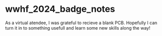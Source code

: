 # wwhf_2024_badge_notes
As a virtual atendee, I was grateful to recieve a blank PCB. Hopefully I can turn it in to something usefull and learn some new skills along the way!
